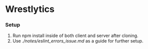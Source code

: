# Wrestlytics

### Setup
1. Run npm install inside of both client and server after cloning.
2. Use *./notes/eslint_errors_issue.md* as a guide for further setup.


